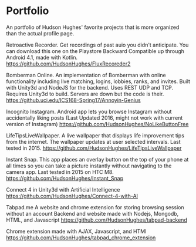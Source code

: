 # Portfolio
An portfolio of Hudson Hughes' favorite projects that is more organized than the actual profile page.

Retroactive Recorder. Get recordings of past auio you didn't anticipate. You can download this one on the Playstore Backward Compatible up through Android 4.1, made with Kotlin.
https://github.com/HudsonHughes/FluxRecoreder2

Bomberman Online. An implementation of Bomberman with online functionality including live matching, logins, lobbies, ranks, and invites. Built with Unity3d and NodeJS for the backend. Uses REST UDP and TCP. Requires Unity3d to build. Servers are down but the code is their.
https://github.uci.edu/ICS168-Spring17/Annoyin-Genius

Incognito Instagram. Android app lets you browse Instagram without accidentally liking posts (Last Updated 2016, might not work with current version of Instagram)
https://github.com/HudsonHughes/NoLikeButtonFree

LifeTipsLiveWallpaper. A live wallpaper that displays life improvement tips from the internet. The wallpaper updates at user selected intervals. Last tested in 2015.
https://github.com/HudsonHughes/LifeTipsLiveWallpaper

Instant Snap. This app places an overlay button on the top of your phone at all times so you can take a picture instantly without navigating to the camera app. Last tested in 2015 on HTC M8.
https://github.com/HudsonHughes/Instant_Snap

Connect 4 in Unity3d with Artificial Intelligence
https://github.com/HudsonHughes/Connect-4-with-AI

Tabpad.me A website and chrome extension for storing browsing session without an account
Backend and website made with Nodejs, Mongodb, HTML, and Javascript
https://github.com/HudsonHughes/tabpad-backend

Chrome extension made with AJAX, Javascript, and HTMl
https://github.com/HudsonHughes/tabpad_chrome_extension
